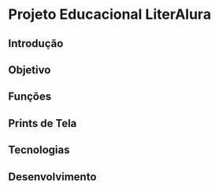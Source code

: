 # Projeto Educacional LiterAlura

## Introdução

## Objetivo

## Funções

## Prints de Tela

## Tecnologias

## Desenvolvimento
